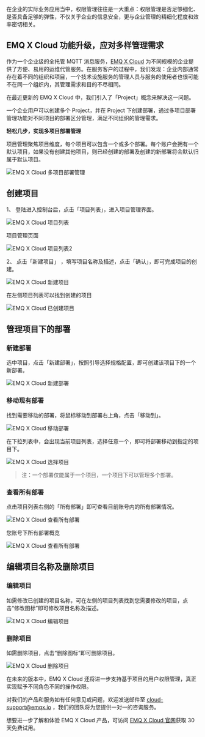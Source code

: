 在企业的实际业务应用当中，权限管理往往是一大重点：权限管理是否足够细化、是否具备足够的弹性，不仅关乎企业的信息安全，更与企业管理的精细化程度和效率密切相关。

## EMQ X Cloud 功能升级，应对多样管理需求

作为一个企业级的全托管 MQTT 消息服务，[EMQ X Cloud](https://www.emqx.com/zh/cloud) 为不同规模的企业提供了方便、易用的运维代管服务。在服务客户的过程中，我们发现：企业内部通常存在着不同的组织和项目，一个技术设施服务的管理人员与服务的使用者也很可能不在同一个组织内，其管理需求和目的不尽相同。

在最近更新的 EMQ X Cloud 中，我们引入了「Project」概念来解决这一问题。

一个企业用户可以创建多个 Project，并在 Project 下创建部署，通过多项目部署管理功能对不同项目的部署区分管理，满足不同组织的管理需求。

**轻松几步，实现多项目部署管理**

项目管理聚焦项目维度，每个项目可以包含一个或多个部署。每个账户会拥有一个默认项目，如果没有创建其他项目，则已经创建的部署及创建的新部署将会默认归属于默认项目。

![EMQ X Cloud 多项目部署管理](https://static.emqx.net/images/a141a27b56969f1693dce45a9c8ff2d6.png)

## 创建项目

1、 登陆进入控制台后，点击「项目列表」，进入项目管理界面。

![EMQ X Cloud 项目列表](https://static.emqx.net/images/9b9664c599ec67cb57b1cb234c27340e.png)

项目管理页面

![EMQ X Cloud 项目列表2](https://static.emqx.net/images/65d3355814fbf28d44b5697db9902dfa.png)

2、 点击「新建项目」 ，填写项目名称及描述，点击「确认」，即可完成项目的创建。

![EMQ X Cloud 新建项目](https://static.emqx.net/images/31d4beed52b3fd6cb3a93d5e6fcd60d7.png)

在左侧项目列表可以找到创建的项目

![EMQ X Cloud 已创建项目](https://static.emqx.net/images/3d12e89879d92c9ae15016424d0fe982.png)

## 管理项目下的部署

### 新建部署

选中项目，点击「新建部署」，按照引导选择规格配置，即可创建该项目下的一个新部署。

![EMQ X Cloud 新建部署](https://static.emqx.net/images/d6d37fb76f6b5912be10479f180a14dc.png)

### 移动现有部署

找到需要移动的部署，将鼠标移动到部署右上角，点击「移动到」。

![EMQ X Cloud 移动部署](https://static.emqx.net/images/a11c1e9213cab1b2c2f720bc1f8ab78f.png)

在下拉列表中，会出现当前项目列表，选择任意一个，即可将部署移动到指定的项目下。

![EMQ X Cloud 选择项目](https://static.emqx.net/images/1747f17b4d73225529d6a69d9ce52bdb.png)

> 注：一个部署仅能属于一个项目，一个项目下可以管理多个部署。

### 查看所有部署

点击项目列表右侧的「所有部署」即可查看目前账号内的所有部署情况。

![EMQ X Cloud 查看所有部署](https://static.emqx.net/images/913a280349c97b28f15d3ed6d753b9a1.png)

您账号下所有部署概览

![EMQ X Cloud 查看所有部署](https://static.emqx.net/images/bd6616509b9c3f399c3301f87a104f04.png)


## 编辑项目名称及删除项目

### 编辑项目

如需修改已创建的项目名称，可在左侧的项目列表找到您需要修改的项目，点击“修改图标”即可修改项目名称及描述。

![EMQ X Cloud 编辑项目](https://static.emqx.net/images/760e8eb8bb6485e332950e7f184e6e04.png)

### 删除项目

如需删除项目，点击“删除图标”即可删除项目。

![EMQ X Cloud 删除项目](https://static.emqx.net/images/cd44e98da3037439fb9c03044e876893.png)



在未来的版本中，EMQ X Cloud 还将进一步支持基于项目的用户权限管理，真正实现赋予不同角色不同的操作权限。

对我们的产品和服务如有任何意见或问题，欢迎发送邮件至 [cloud-support@emqx.io](mailto:cloud-support@emqx.io) ，我们的团队将为您提供一对一的咨询服务。

想要进一步了解和体验 EMQ X Cloud 产品，可访问 [EMQ X Cloud 官网](https://www.emqx.com/zh/cloud)获取 30 天免费试用。
